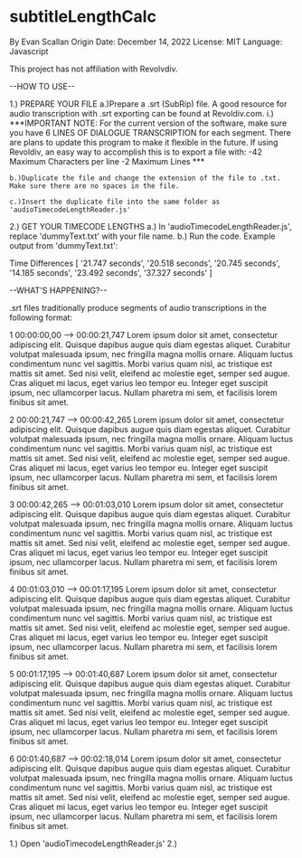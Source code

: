 # subtitleLengthCalc


By Evan Scallan
Origin Date: December 14, 2022
License: MIT
Language: Javascript

This project has not affiliation with Revolvdiv.


--HOW TO USE--

1.) PREPARE YOUR FILE
	a.)Prepare a .srt (SubRip) file. A good resource for audio transcription with .srt exporting can be found at Revoldiv.com.
		i.) ***IMPORTANT NOTE: For the current version of the software, make sure you have 6 LINES OF DIALOGUE TRANSCRIPTION for each segment. There are plans to update this program to make it flexible in the future. If using Revoldiv, an easy way to accomplish this is to export a file with:
			-42 Maximum Characters per line
			-2 Maximum Lines
		***

	b.)Duplicate the file and change the extension of the file to .txt. Make sure there are no spaces in the file.

	c.)Insert the duplicate file into the same folder as 'audioTimecodeLengthReader.js'

2.) GET YOUR TIMECODE LENGTHS
	a.) In 'audioTimecodeLengthReader.js', replace 'dummyText.txt' with your file name.
	b.) Run the code. Example output from 'dummyText.txt':

Time Differences [
  '21.747 seconds',
  '20.518 seconds',
  '20.745 seconds',
  '14.185 seconds',
  '23.492 seconds',
  '37.327 seconds'
]


--WHAT'S HAPPENING?--

.srt files traditionally produce segments of audio transcriptions in the following format:

1
00:00:00,00 --> 00:00:21,747
Lorem ipsum dolor sit amet, consectetur adipiscing elit. Quisque dapibus augue quis 
diam egestas aliquet. Curabitur volutpat malesuada ipsum, nec fringilla magna mollis 
ornare. Aliquam luctus condimentum nunc vel sagittis. Morbi varius quam nisl, ac 
tristique est mattis sit amet. Sed nisi velit, eleifend ac molestie eget, semper sed
augue. Cras aliquet mi lacus, eget varius leo tempor eu. Integer eget suscipit ipsum,
nec ullamcorper lacus. Nullam pharetra mi sem, et facilisis lorem finibus sit amet. 

2
00:00:21,747 --> 00:00:42,265
Lorem ipsum dolor sit amet, consectetur adipiscing elit. Quisque dapibus augue quis 
diam egestas aliquet. Curabitur volutpat malesuada ipsum, nec fringilla magna mollis 
ornare. Aliquam luctus condimentum nunc vel sagittis. Morbi varius quam nisl, ac 
tristique est mattis sit amet. Sed nisi velit, eleifend ac molestie eget, semper sed
augue. Cras aliquet mi lacus, eget varius leo tempor eu. Integer eget suscipit ipsum,
nec ullamcorper lacus. Nullam pharetra mi sem, et facilisis lorem finibus sit amet. 

3
00:00:42,265 --> 00:01:03,010
Lorem ipsum dolor sit amet, consectetur adipiscing elit. Quisque dapibus augue quis 
diam egestas aliquet. Curabitur volutpat malesuada ipsum, nec fringilla magna mollis 
ornare. Aliquam luctus condimentum nunc vel sagittis. Morbi varius quam nisl, ac 
tristique est mattis sit amet. Sed nisi velit, eleifend ac molestie eget, semper sed
augue. Cras aliquet mi lacus, eget varius leo tempor eu. Integer eget suscipit ipsum,
nec ullamcorper lacus. Nullam pharetra mi sem, et facilisis lorem finibus sit amet. 

4
00:01:03,010 --> 00:01:17,195
Lorem ipsum dolor sit amet, consectetur adipiscing elit. Quisque dapibus augue quis 
diam egestas aliquet. Curabitur volutpat malesuada ipsum, nec fringilla magna mollis 
ornare. Aliquam luctus condimentum nunc vel sagittis. Morbi varius quam nisl, ac 
tristique est mattis sit amet. Sed nisi velit, eleifend ac molestie eget, semper sed
augue. Cras aliquet mi lacus, eget varius leo tempor eu. Integer eget suscipit ipsum,
nec ullamcorper lacus. Nullam pharetra mi sem, et facilisis lorem finibus sit amet. 

5
00:01:17,195 --> 00:01:40,687
Lorem ipsum dolor sit amet, consectetur adipiscing elit. Quisque dapibus augue quis 
diam egestas aliquet. Curabitur volutpat malesuada ipsum, nec fringilla magna mollis 
ornare. Aliquam luctus condimentum nunc vel sagittis. Morbi varius quam nisl, ac 
tristique est mattis sit amet. Sed nisi velit, eleifend ac molestie eget, semper sed
augue. Cras aliquet mi lacus, eget varius leo tempor eu. Integer eget suscipit ipsum,
nec ullamcorper lacus. Nullam pharetra mi sem, et facilisis lorem finibus sit amet. 

6
00:01:40,687 --> 00:02:18,014
Lorem ipsum dolor sit amet, consectetur adipiscing elit. Quisque dapibus augue quis 
diam egestas aliquet. Curabitur volutpat malesuada ipsum, nec fringilla magna mollis 
ornare. Aliquam luctus condimentum nunc vel sagittis. Morbi varius quam nisl, ac 
tristique est mattis sit amet. Sed nisi velit, eleifend ac molestie eget, semper sed
augue. Cras aliquet mi lacus, eget varius leo tempor eu. Integer eget suscipit ipsum,
nec ullamcorper lacus. Nullam pharetra mi sem, et facilisis lorem finibus sit amet. 








1.) Open 'audioTimecodeLengthReader.js'
2.) 